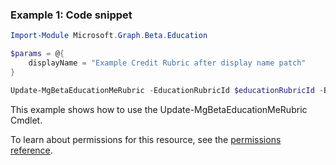 ### Example 1: Code snippet

```powershellImport-Module Microsoft.Graph.Beta.Education

$params = @{
	displayName = "Example Credit Rubric after display name patch"
}

Update-MgBetaEducationMeRubric -EducationRubricId $educationRubricId -BodyParameter $params
```
This example shows how to use the Update-MgBetaEducationMeRubric Cmdlet.
To learn about permissions for this resource, see the [permissions reference](/graph/permissions-reference).

